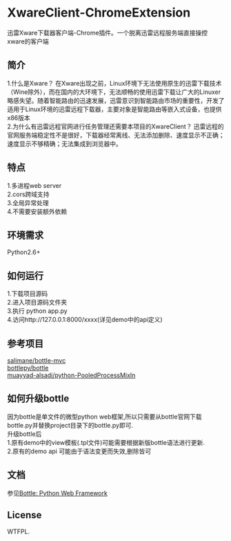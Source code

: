 # XwareClient-ChromeExtension
迅雷Xware下载器客户端-Chrome插件。一个脱离迅雷远程服务端直接操控xware的客户端

简介
---
  1.什么是Xware？
    在Xware出现之前，Linux环境下无法使用原生的迅雷下载技术（Wine除外），而在国内的大环境下，无法顺畅的使用迅雷下载让广大的Linuxer略感失望。随着智能路由的迅速发展，迅雷意识到智能路由市场的重要性，开发了适用于Linux环境的迅雷远程下载器，主要对象是智能路由等嵌入式设备，也提供x86版本  
  2.为什么有迅雷远程官网进行任务管理还需要本项目的XwareClient？
    迅雷远程的官网服务端稳定性不是很好，下载器经常离线、无法添加删除、速度显示不正确；速度显示不够精确；无法集成到浏览器中。

特点
---
  1.多进程web server  
  2.cors跨域支持  
  3.全局异常处理  
  4.不需要安装额外依赖  
  
环境需求
---
  Python2.6+
  
如何运行
---
  1.下载项目源码  
  2.进入项目源码文件夹  
  3.执行 python app.py  
  4.访问http://127.0.0.1:8000/xxxx(详见demo中的api定义)  

参考项目
---
[salimane/bottle-mvc][1]  
[bottlepy/bottle][2]  
[muayyad-alsadi/python-PooledProcessMixIn][3]  

如何升级bottle
---
  因为bottle是单文件的微型python web框架,所以只需要从bottle官网下载bottle.py并替换project目录下的bottle.py即可.  
  升级bottle后  
      1.原有demo中的view模板(.tpl文件)可能需要根据新版bottle语法进行更新.  
      2.原有的demo api 可能由于语法变更而失效,删除皆可  

文档
---
  参见[Bottle: Python Web Framework][4]

License
---
  WTFPL. 

  [1]: https://github.com/salimane/bottle-mvc
  [2]: https://github.com/bottlepy/bottle
  [3]: https://github.com/muayyad-alsadi/python-PooledProcessMixIn
  [4]: http://www.bottlepy.org/docs/dev/index.html